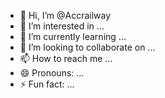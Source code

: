 - 👋 Hi, I’m @Accrailway
- 👀 I’m interested in ...
- 🌱 I’m currently learning ...
- 💞️ I’m looking to collaborate on ...
- 📫 How to reach me ...
- 😄 Pronouns: ...
- ⚡ Fun fact: ...

<!---
Accrailway/Accrailway is a ✨ special ✨ repository because its `README.md` (this file) appears on your GitHub profile.
You can click the Preview link to take a look at your changes.
--->
